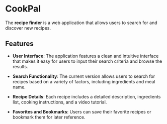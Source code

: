 # **CookPal**

The **recipe finder** is a web application that allows users to search for and discover new recipes.

## **Features**

- **User Interface**: The application features a clean and intuitive interface that makes it easy for users to input their search criteria and browse the results.

- **Search Functionality**: The current version allows users to search for recipes based on a variety of factors, including ingredients and meal name.

- **Recipe Details**: Each recipe includes a detailed description, ingredients list, cooking instructions, and a video tutorial.

- **Favorites and Bookmarks**: Users can save their favorite recipes or bookmark them for later reference.
